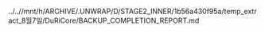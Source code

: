 ../..//mnt/h/ARCHIVE/.UNWRAP/D/STAGE2_INNER/1b56a430f95a/temp_extract_8월7일/DuRiCore/BACKUP_COMPLETION_REPORT.md
